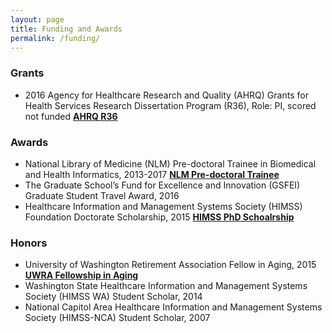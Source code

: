 ```yaml
---
layout: page
title: Funding and Awards
permalink: /funding/
---
```


### Grants

* 2016	Agency for Healthcare Research and Quality (AHRQ) Grants for Health Services Research Dissertation Program (R36), Role: PI, scored not funded <b> [AHRQ R36](http://grants.nih.gov/grants/guide/pa-files/PA-15-318.html) </b>

### Awards
* National Library of Medicine (NLM) Pre-doctoral Trainee in Biomedical and Health Informatics, 2013-2017 <b> [NLM Pre-doctoral Trainee](https://www.nlm.nih.gov/ep/GrantTrainInstitute.html) </b>
* The Graduate School’s Fund for Excellence and Innovation (GSFEI) Graduate Student Travel Award, 2016
* Healthcare Information and Management Systems Society (HIMSS) Foundation Doctorate Scholarship, 2015 <b> [HIMSS PhD Schoalrship](http://apps.himss.org/foundation//schlr_hims.asp) </b>

### Honors
* University of Washington Retirement Association Fellow in Aging, 2015 <b> [UWRA Fellowship in Aging](http://www.washington.edu/uwra/about/scholarships-fellowships-in-aging/) </b>
* Washington State Healthcare Information and Management Systems Society (HIMSS WA) Student Scholar, 2014
* National Capitol Area Healthcare Information and Management Systems Society (HIMSS-NCA) Student Scholar, 2007

